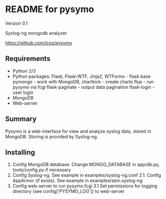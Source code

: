 README for pysymo
=================

Version 0.1

Syslog-ng mongodb analyzer

https://github.com/icoz/pysymo

Requirements
------------

- Python 2/3
- Python packages: 
    Flask, Flask-WTF, Jinja2, WTForms - flask base 
    pymongo                           - work with MongoDB, 
    chartkick                         - create charts
    flup                              - run pysymo via fcgi
    flask-paginate                    - output data pagination
    flask-login                       - user login
- MongoDB
- Web-server

Summary
-------

Pysymo is a web-interface for view and analyze syslog data, stored in MongoDB.
Storing is provided by Syslog-ng.

Installing
----------

1. Config MongoDB database. Change MONGO_DATABASE in app/db.py, tools/config.py if necessary
2. Config Syslog-ng. See example in examples/syslog-ng.conf
2.1. Config AppArmor (if exists). See example in examples/sbin.syslog-ng
3. Config web-server to run pysymo.fcgi
3.1 Set permissions for logging directory (see config['PYSYMO_LOG']) to web-server